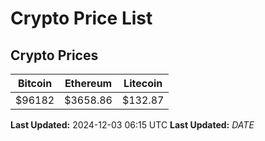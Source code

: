 # Crypto Price List

## Crypto Prices
| Bitcoin | Ethereum | Litecoin |
| ------- | -------- | -------- |
| $96182 | $3658.86 | $132.87 |
**Last Updated:** 2024-12-03 06:15 UTC
**Last Updated:** $DATE$
